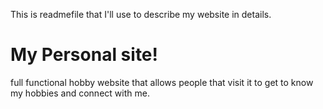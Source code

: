 This is readmefile that I'll use to describe my website in details.

# My Personal site!

full functional hobby website that allows people that visit it to get to know my hobbies and connect with me.
